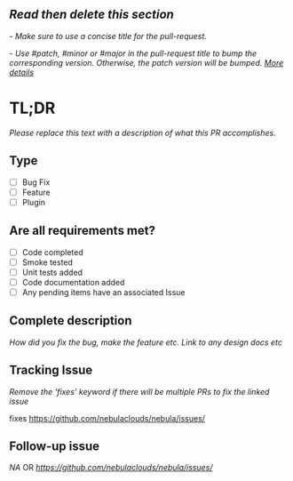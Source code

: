 ## _Read then delete this section_

_- Make sure to use a concise title for the pull-request._

_- Use #patch, #minor or #major in the pull-request title to bump the corresponding version. Otherwise, the patch version
will be bumped. [More details](https://github.com/marketplace/actions/github-tag-bump)_

# TL;DR
_Please replace this text with a description of what this PR accomplishes._

## Type
 - [ ] Bug Fix
 - [ ] Feature
 - [ ] Plugin

## Are all requirements met?

 - [ ] Code completed
 - [ ] Smoke tested
 - [ ] Unit tests added
 - [ ] Code documentation added
 - [ ] Any pending items have an associated Issue

## Complete description
 _How did you fix the bug, make the feature etc. Link to any design docs etc_

## Tracking Issue
_Remove the '*fixes*' keyword if there will be multiple PRs to fix the linked issue_

fixes https://github.com/nebulaclouds/nebula/issues/<number>

## Follow-up issue
_NA_
OR
_https://github.com/nebulaclouds/nebula/issues/<number>_
